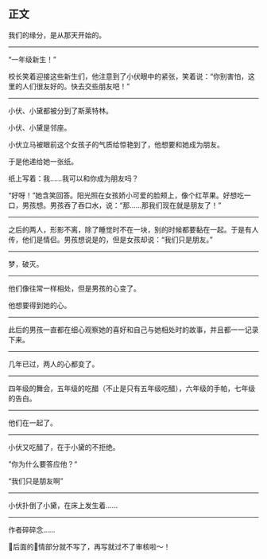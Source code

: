 ## 正文

我们的缘分，是从那天开始的。

------

“一年级新生！”

校长笑着迎接这些新生们，他注意到了小伏眼中的紧张，笑着说：“你别害怕，这里的人们很友好的。快去交些朋友吧！”

------

小伏、小黛都被分到了斯莱特林。

小伏、小黛是邻座。

小伏立马被眼前这个女孩子的气质给惊艳到了，他想要和她成为朋友。

于是他递给她一张纸。

纸上写着：我……我可以和你成为朋友吗？

“好呀！”她含笑回答。阳光照在女孩娇小可爱的脸颊上，像个红苹果。好想吃一口，男孩想。男孩吞了吞口水，说：“那……那我们现在就是朋友了！”

------

之后的两人，形影不离，除了睡觉时不在一块，别的时候都要黏在一起。于是有人传，他们是情侣。男孩想说是的，但是女孩却说：“我们只是朋友。”

------

梦，破灭。

------

他们像往常一样相处，但是男孩的心变了。

他想要得到她的心。

------

此后的男孩一直都在细心观察她的喜好和自己与她相处时的故事，并且都一一记录下来。

------

几年已过，两人的心都变了。

------

四年级的舞会，五年级的吃醋（不止是只有五年级吃醋），六年级的手帕，七年级的告白。

------

他们在一起了。

------

小伏又吃醋了，在于小黛的不拒绝。

”你为什么要答应他？“

“我们只是朋友啊”

------

小伏扑倒了小黛，在床上发生着……

------

作者碎碎念……

🚀后面的🐓情部分就不写了，再写就过不了审核啦～！
